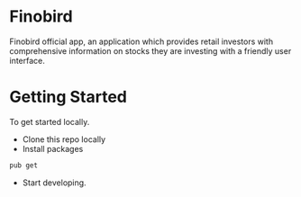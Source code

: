 # Finobird
Finobird official app, an application which provides retail investors with comprehensive information on stocks they are investing with a friendly user interface.

# Getting Started
To get started locally.

* Clone this repo locally
* Install packages
```bash
pub get
```
* Start developing.